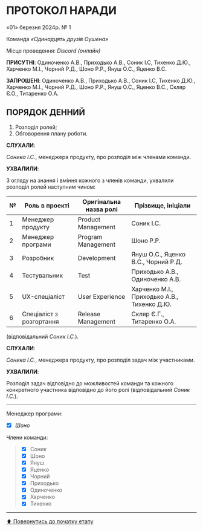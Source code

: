 # ПРОТОКОЛ НАРАДИ

«01» березня 2024р. № 1

Команда *«Одинадцять друзів Оушена»*

Місце проведення: *Discord (онлайн)*


**ПРИСУТНІ**: Одиноченко А.В., Приходько А.В., Соник І.С, Тихенко Д.Ю., Харченко М.І., Чорний Р.Д., Шоно Р.Р., Януш О.С., Яценко В.С.

**ЗАПРОШЕНІ**: Одиноченко А.В., Приходько А.В., Соник І.С, Тихенко Д.Ю., Харченко М.І., Чорний Р.Д., Шоно Р.Р., Януш О.С., Яценко В.С., Скляр Є.О., Титаренко О.А.

## ПОРЯДОК ДЕННИЙ

1. Розподіл ролей;
2. Обговорення плану роботи.

**СЛУХАЛИ**:

*Соника І.С.*, менеджера продукту, про розподіл між членами команди.

**УХВАЛИЛИ**:

З огляду на знання і вміння кожного з членів команди, ухвалили розподіл ролей наступним чином:

|№  | Роль в проекті            | Оригінальна назва ролі    | Прізвище, ініціали                          |
|---|---------------------------|---------------------------|---------------------------------------------|
| 1 | Менеджер продукту         | Product Management        | Соник І.С.                                  |
| 2 | Менеджер програми         | Program Management        | Шоно Р.Р.                                   |
| 3 | Розробник                 | Development               | Януш О.С., Яценко В.С., Чорний Р.Д.         |
| 4 | Тестувальник              | Test                      | Приходько А.В., Одиноченко А.В.             |
| 5 | UX-спеціаліст             | User Experience           | Харченко М.І., Приходько А.В., Тихенко Д.Ю. |
| 6 | Спеціаліст з розгортання  | Release Management        | Скляр Є.Г., Титаренко О.А.                  |

(відповідальний *Соник І.С.*).

**СЛУХАЛИ**:

*Соника І.С.*, менеджера продукту, про розподіл задач між участниками.

**УХВАЛИЛИ**:

Розподіл задач відповідно до можливостей команди та кожного конкретного участника відповідно до його ролі
(відповідальний *Соник І.С.*).

---

Менеджер програми: 		
- [x] *Шоно*

Члени команди:			

>- [x] Соник
>- [x] Шоно
>- [x] Януш
>- [x] Яценко
>- [x] Чорний
>- [x] Приходько
>- [x] Одиноченко
>- [x] Харченко
>- [x] Тихенко

---
[:arrow_up: Повернутись до початку етапу](/docs/1.Envisioning/README.md)


